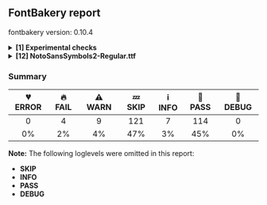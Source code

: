 ## FontBakery report

fontbakery version: 0.10.4

<details><summary><b>[1] Experimental checks</b></summary><div><details><summary>🔥 <b>FAIL:</b> Shapes languages in all GF glyphsets. (<a href="https://font-bakery.readthedocs.io/en/stable/fontbakery/profiles/googlefonts.html#com.google.fonts/check/glyphsets/shape_languages">com.google.fonts/check/glyphsets/shape_languages</a>)</summary><div>


* 🔥 **FAIL** GF_Latin_Core glyphset:

| Language | FAIL messages |
| :--- | :--- |
| br_Latn (Breton) | Some base glyphs were missing: CʼH, cʼh |
|  ^  | Shaper produced a .notdef |
| haw_Latn (Hawaiian) | Some base glyphs were missing: ʻ |
|  ^  | Shaper produced a .notdef |
| mh_Latn (Marshallese) | Some base glyphs were missing: Ḷ, ḷ, Ṃ, ṃ, Ṇ, ṇ, Ọ, ọ |
|  ^  | Some mark glyphs were missing: ◌̣ |
|  ^  | Shaper produced a .notdef |
| qu_Latn (Quechua) | Some base glyphs were missing: CHʼ, Kʼ, Pʼ, Qʼ, Tʼ, chʼ, kʼ, pʼ, qʼ, tʼ |
|  ^  | Shaper produced a .notdef |
| scn_Latn (Sicilian) | Some base glyphs were missing: Ḍ, ḍ |
|  ^  | Shaper produced a .notdef |
| teo_Latn (Teso) | Some base glyphs were missing: Ɔ, Ɛ, Ɨ, Ʉ, ɔ, ɛ, ɨ, ʉ, ᵃ, ᵉ, ᵋ, ᵒ, ᵓ, ᵘ, ᶤ, ᶶ, ⁱ |
|  ^  | Shaper produced a .notdef |

 [code: failed-language-shaping]
* ⚠ **WARN** GF_Latin_Core glyphset:

| Language | FAIL messages |
| :--- | :--- |
| lg_Latn (Ganda) | No variant glyphs were found for Eng |
| dyo_Latn (Jola-Fonyi) | No variant glyphs were found for Eng |
| ny_Latn (Nyanja) | No variant glyphs were found for Eng |
| wo_Latn (Wolof) | No variant glyphs were found for Eng |

 [code: warning-language-shaping]
</div></details><br></div></details><details><summary><b>[12] NotoSansSymbols2-Regular.ttf</b></summary><div><details><summary>🔥 <b>FAIL:</b> Version number has increased since previous release on Google Fonts? (<a href="https://font-bakery.readthedocs.io/en/stable/fontbakery/profiles/googlefonts.html#com.google.fonts/check/version_bump">com.google.fonts/check/version_bump</a>)</summary><div>


* 🔥 **FAIL** Version number 2.00799560546875 is equal to version on Google Fonts.
* 🔥 **FAIL** Version number 2.00799560546875 is equal to version on Google Fonts GitHub repo.
</div></details><details><summary>🔥 <b>FAIL:</b> Noto fonts must have an ARTICLE.en_us.html file (<a href="https://font-bakery.readthedocs.io/en/stable/fontbakery/profiles/googlefonts.html#com.google.fonts/check/description/noto_has_article">com.google.fonts/check/description/noto_has_article</a>)</summary><div>


* 🔥 **FAIL** This is a Noto font but it lacks an ARTICLE.en_us.html file [code: missing-article]
</div></details><details><summary>🔥 <b>FAIL:</b> Check that legacy accents aren't used in composite glyphs. (derived from com.google.fonts/check/legacy_accents) (<a href="https://font-bakery.readthedocs.io/en/stable/fontbakery/profiles/universal.html#com.google.fonts/check/legacy_accents">com.google.fonts/check/legacy_accents</a>)</summary><div>


* 🔥 **FAIL** Glyph "Aacute" has a legacy accent component (acute). It needs to be replaced by a combining mark. [code: legacy-accents-component]
* 🔥 **FAIL** Glyph "Abreve" has a legacy accent component (breve). It needs to be replaced by a combining mark. [code: legacy-accents-component]
* 🔥 **FAIL** Glyph "Acircumflex" has a legacy accent component (circumflex). It needs to be replaced by a combining mark. [code: legacy-accents-component]
* 🔥 **FAIL** Glyph "Adieresis" has a legacy accent component (dieresis). It needs to be replaced by a combining mark. [code: legacy-accents-component]
* 🔥 **FAIL** Glyph "Agrave" has a legacy accent component (grave). It needs to be replaced by a combining mark. [code: legacy-accents-component]
* 🔥 **FAIL** Glyph "Aogonek" has a legacy accent component (ogonek). It needs to be replaced by a combining mark. [code: legacy-accents-component]
* 🔥 **FAIL** Glyph "Aring" has a legacy accent component (ring). It needs to be replaced by a combining mark. [code: legacy-accents-component]
* 🔥 **FAIL** Glyph "Atilde" has a legacy accent component (tilde). It needs to be replaced by a combining mark. [code: legacy-accents-component]
* 🔥 **FAIL** Glyph "Cacute" has a legacy accent component (acute). It needs to be replaced by a combining mark. [code: legacy-accents-component]
* 🔥 **FAIL** Glyph "Ccaron" has a legacy accent component (caron). It needs to be replaced by a combining mark. [code: legacy-accents-component]
* 🔥 **FAIL** Glyph "Ccedilla" has a legacy accent component (cedilla). It needs to be replaced by a combining mark. [code: legacy-accents-component]
* 🔥 **FAIL** Glyph "Cdotaccent" has a legacy accent component (dotaccent). It needs to be replaced by a combining mark. [code: legacy-accents-component]
* 🔥 **FAIL** Glyph "Dcaron" has a legacy accent component (caron). It needs to be replaced by a combining mark. [code: legacy-accents-component]
* 🔥 **FAIL** Glyph "Eacute" has a legacy accent component (acute). It needs to be replaced by a combining mark. [code: legacy-accents-component]
* 🔥 **FAIL** Glyph "Ecaron" has a legacy accent component (caron). It needs to be replaced by a combining mark. [code: legacy-accents-component]
* 🔥 **FAIL** Glyph "Ecircumflex" has a legacy accent component (circumflex). It needs to be replaced by a combining mark. [code: legacy-accents-component]
* 🔥 **FAIL** Glyph "Edieresis" has a legacy accent component (dieresis). It needs to be replaced by a combining mark. [code: legacy-accents-component]
* 🔥 **FAIL** Glyph "Edotaccent" has a legacy accent component (dotaccent). It needs to be replaced by a combining mark. [code: legacy-accents-component]
* 🔥 **FAIL** Glyph "Egrave" has a legacy accent component (grave). It needs to be replaced by a combining mark. [code: legacy-accents-component]
* 🔥 **FAIL** Glyph "Eogonek" has a legacy accent component (ogonek). It needs to be replaced by a combining mark. [code: legacy-accents-component]
* 🔥 **FAIL** Glyph "Gbreve" has a legacy accent component (breve). It needs to be replaced by a combining mark. [code: legacy-accents-component]
* 🔥 **FAIL** Glyph "Gdotaccent" has a legacy accent component (dotaccent). It needs to be replaced by a combining mark. [code: legacy-accents-component]
* 🔥 **FAIL** Glyph "Iacute" has a legacy accent component (acute). It needs to be replaced by a combining mark. [code: legacy-accents-component]
* 🔥 **FAIL** Glyph "Icircumflex" has a legacy accent component (circumflex). It needs to be replaced by a combining mark. [code: legacy-accents-component]
* 🔥 **FAIL** Glyph "Idieresis" has a legacy accent component (dieresis). It needs to be replaced by a combining mark. [code: legacy-accents-component]
* 🔥 **FAIL** Glyph "Idotaccent" has a legacy accent component (dotaccent). It needs to be replaced by a combining mark. [code: legacy-accents-component]
* 🔥 **FAIL** Glyph "Igrave" has a legacy accent component (grave). It needs to be replaced by a combining mark. [code: legacy-accents-component]
* 🔥 **FAIL** Glyph "Iogonek" has a legacy accent component (ogonek). It needs to be replaced by a combining mark. [code: legacy-accents-component]
* 🔥 **FAIL** Glyph "Lacute" has a legacy accent component (acute). It needs to be replaced by a combining mark. [code: legacy-accents-component]
* 🔥 **FAIL** Glyph "Nacute" has a legacy accent component (acute). It needs to be replaced by a combining mark. [code: legacy-accents-component]
* 🔥 **FAIL** Glyph "Ncaron" has a legacy accent component (caron). It needs to be replaced by a combining mark. [code: legacy-accents-component]
* 🔥 **FAIL** Glyph "Ntilde" has a legacy accent component (tilde). It needs to be replaced by a combining mark. [code: legacy-accents-component]
* 🔥 **FAIL** Glyph "Oacute" has a legacy accent component (acute). It needs to be replaced by a combining mark. [code: legacy-accents-component]
* 🔥 **FAIL** Glyph "Ocircumflex" has a legacy accent component (circumflex). It needs to be replaced by a combining mark. [code: legacy-accents-component]
* 🔥 **FAIL** Glyph "Odieresis" has a legacy accent component (dieresis). It needs to be replaced by a combining mark. [code: legacy-accents-component]
* 🔥 **FAIL** Glyph "Ograve" has a legacy accent component (grave). It needs to be replaced by a combining mark. [code: legacy-accents-component]
* 🔥 **FAIL** Glyph "Ohungarumlaut" has a legacy accent component (hungarumlaut). It needs to be replaced by a combining mark. [code: legacy-accents-component]
* 🔥 **FAIL** Glyph "Otilde" has a legacy accent component (tilde). It needs to be replaced by a combining mark. [code: legacy-accents-component]
* 🔥 **FAIL** Glyph "Racute" has a legacy accent component (acute). It needs to be replaced by a combining mark. [code: legacy-accents-component]
* 🔥 **FAIL** Glyph "Rcaron" has a legacy accent component (caron). It needs to be replaced by a combining mark. [code: legacy-accents-component]
* 🔥 **FAIL** Glyph "Sacute" has a legacy accent component (acute). It needs to be replaced by a combining mark. [code: legacy-accents-component]
* 🔥 **FAIL** Glyph "Scaron" has a legacy accent component (caron). It needs to be replaced by a combining mark. [code: legacy-accents-component]
* 🔥 **FAIL** Glyph "Scedilla" has a legacy accent component (cedilla). It needs to be replaced by a combining mark. [code: legacy-accents-component]
* 🔥 **FAIL** Glyph "Tcaron" has a legacy accent component (caron). It needs to be replaced by a combining mark. [code: legacy-accents-component]
* 🔥 **FAIL** Glyph "Uacute" has a legacy accent component (acute). It needs to be replaced by a combining mark. [code: legacy-accents-component]
* 🔥 **FAIL** Glyph "Ubreve" has a legacy accent component (breve). It needs to be replaced by a combining mark. [code: legacy-accents-component]
* 🔥 **FAIL** Glyph "Ucircumflex" has a legacy accent component (circumflex). It needs to be replaced by a combining mark. [code: legacy-accents-component]
* 🔥 **FAIL** Glyph "Udieresis" has a legacy accent component (dieresis). It needs to be replaced by a combining mark. [code: legacy-accents-component]
* 🔥 **FAIL** Glyph "Ugrave" has a legacy accent component (grave). It needs to be replaced by a combining mark. [code: legacy-accents-component]
* 🔥 **FAIL** Glyph "Uhungarumlaut" has a legacy accent component (hungarumlaut). It needs to be replaced by a combining mark. [code: legacy-accents-component]
* 🔥 **FAIL** Glyph "Uring" has a legacy accent component (ring). It needs to be replaced by a combining mark. [code: legacy-accents-component]
* 🔥 **FAIL** Glyph "Wacute" has a legacy accent component (acute). It needs to be replaced by a combining mark. [code: legacy-accents-component]
* 🔥 **FAIL** Glyph "Wcircumflex" has a legacy accent component (circumflex). It needs to be replaced by a combining mark. [code: legacy-accents-component]
* 🔥 **FAIL** Glyph "Wdieresis" has a legacy accent component (dieresis). It needs to be replaced by a combining mark. [code: legacy-accents-component]
* 🔥 **FAIL** Glyph "Wgrave" has a legacy accent component (grave). It needs to be replaced by a combining mark. [code: legacy-accents-component]
* 🔥 **FAIL** Glyph "Yacute" has a legacy accent component (acute). It needs to be replaced by a combining mark. [code: legacy-accents-component]
* 🔥 **FAIL** Glyph "Ycircumflex" has a legacy accent component (circumflex). It needs to be replaced by a combining mark. [code: legacy-accents-component]
* 🔥 **FAIL** Glyph "Ydieresis" has a legacy accent component (dieresis). It needs to be replaced by a combining mark. [code: legacy-accents-component]
* 🔥 **FAIL** Glyph "Ygrave" has a legacy accent component (grave). It needs to be replaced by a combining mark. [code: legacy-accents-component]
* 🔥 **FAIL** Glyph "Zacute" has a legacy accent component (acute). It needs to be replaced by a combining mark. [code: legacy-accents-component]
* 🔥 **FAIL** Glyph "Zcaron" has a legacy accent component (caron). It needs to be replaced by a combining mark. [code: legacy-accents-component]
* 🔥 **FAIL** Glyph "Zdotaccent" has a legacy accent component (dotaccent). It needs to be replaced by a combining mark. [code: legacy-accents-component]
* 🔥 **FAIL** Glyph "aacute" has a legacy accent component (acute). It needs to be replaced by a combining mark. [code: legacy-accents-component]
* 🔥 **FAIL** Glyph "abreve" has a legacy accent component (breve). It needs to be replaced by a combining mark. [code: legacy-accents-component]
* 🔥 **FAIL** Glyph "acircumflex" has a legacy accent component (circumflex). It needs to be replaced by a combining mark. [code: legacy-accents-component]
* 🔥 **FAIL** Glyph "acutecomb" has a legacy accent component (acute). It needs to be replaced by a combining mark. [code: legacy-accents-component]
* 🔥 **FAIL** Glyph "adieresis" has a legacy accent component (dieresis). It needs to be replaced by a combining mark. [code: legacy-accents-component]
* 🔥 **FAIL** Glyph "agrave" has a legacy accent component (grave). It needs to be replaced by a combining mark. [code: legacy-accents-component]
* 🔥 **FAIL** Glyph "aogonek" has a legacy accent component (ogonek). It needs to be replaced by a combining mark. [code: legacy-accents-component]
* 🔥 **FAIL** Glyph "aring" has a legacy accent component (ring). It needs to be replaced by a combining mark. [code: legacy-accents-component]
* 🔥 **FAIL** Glyph "atilde" has a legacy accent component (tilde). It needs to be replaced by a combining mark. [code: legacy-accents-component]
* 🔥 **FAIL** Glyph "uni0306" has a legacy accent component (breve). It needs to be replaced by a combining mark. [code: legacy-accents-component]
* 🔥 **FAIL** Glyph "cacute" has a legacy accent component (acute). It needs to be replaced by a combining mark. [code: legacy-accents-component]
* 🔥 **FAIL** Glyph "uni030C" has a legacy accent component (caron). It needs to be replaced by a combining mark. [code: legacy-accents-component]
* 🔥 **FAIL** Glyph "ccaron" has a legacy accent component (caron). It needs to be replaced by a combining mark. [code: legacy-accents-component]
* 🔥 **FAIL** Glyph "ccedilla" has a legacy accent component (cedilla). It needs to be replaced by a combining mark. [code: legacy-accents-component]
* 🔥 **FAIL** Glyph "cdotaccent" has a legacy accent component (dotaccent). It needs to be replaced by a combining mark. [code: legacy-accents-component]
* 🔥 **FAIL** Glyph "uni0327" has a legacy accent component (cedilla). It needs to be replaced by a combining mark. [code: legacy-accents-component]
* 🔥 **FAIL** Glyph "uni0302" has a legacy accent component (circumflex). It needs to be replaced by a combining mark. [code: legacy-accents-component]
* 🔥 **FAIL** Glyph "uni0308" has a legacy accent component (dieresis). It needs to be replaced by a combining mark. [code: legacy-accents-component]
* 🔥 **FAIL** Glyph "uni0307" has a legacy accent component (dotaccent). It needs to be replaced by a combining mark. [code: legacy-accents-component]
* 🔥 **FAIL** Glyph "eacute" has a legacy accent component (acute). It needs to be replaced by a combining mark. [code: legacy-accents-component]
* 🔥 **FAIL** Glyph "ecaron" has a legacy accent component (caron). It needs to be replaced by a combining mark. [code: legacy-accents-component]
* 🔥 **FAIL** Glyph "ecircumflex" has a legacy accent component (circumflex). It needs to be replaced by a combining mark. [code: legacy-accents-component]
* 🔥 **FAIL** Glyph "edieresis" has a legacy accent component (dieresis). It needs to be replaced by a combining mark. [code: legacy-accents-component]
* 🔥 **FAIL** Glyph "edotaccent" has a legacy accent component (dotaccent). It needs to be replaced by a combining mark. [code: legacy-accents-component]
* 🔥 **FAIL** Glyph "egrave" has a legacy accent component (grave). It needs to be replaced by a combining mark. [code: legacy-accents-component]
* 🔥 **FAIL** Glyph "gbreve" has a legacy accent component (breve). It needs to be replaced by a combining mark. [code: legacy-accents-component]
* 🔥 **FAIL** Glyph "gdotaccent" has a legacy accent component (dotaccent). It needs to be replaced by a combining mark. [code: legacy-accents-component]
* 🔥 **FAIL** Glyph "gravecomb" has a legacy accent component (grave). It needs to be replaced by a combining mark. [code: legacy-accents-component]
* 🔥 **FAIL** Glyph "uni030B" has a legacy accent component (hungarumlaut). It needs to be replaced by a combining mark. [code: legacy-accents-component]
* 🔥 **FAIL** Glyph "iacute" has a legacy accent component (acute). It needs to be replaced by a combining mark. [code: legacy-accents-component]
* 🔥 **FAIL** Glyph "icircumflex" has a legacy accent component (circumflex). It needs to be replaced by a combining mark. [code: legacy-accents-component]
* 🔥 **FAIL** Glyph "idieresis" has a legacy accent component (dieresis). It needs to be replaced by a combining mark. [code: legacy-accents-component]
* 🔥 **FAIL** Glyph "igrave" has a legacy accent component (grave). It needs to be replaced by a combining mark. [code: legacy-accents-component]
* 🔥 **FAIL** Glyph "iogonek" has a legacy accent component (ogonek). It needs to be replaced by a combining mark. [code: legacy-accents-component]
* 🔥 **FAIL** Glyph "lacute" has a legacy accent component (acute). It needs to be replaced by a combining mark. [code: legacy-accents-component]
* 🔥 **FAIL** Glyph "nacute" has a legacy accent component (acute). It needs to be replaced by a combining mark. [code: legacy-accents-component]
* 🔥 **FAIL** Glyph "ncaron" has a legacy accent component (caron). It needs to be replaced by a combining mark. [code: legacy-accents-component]
* 🔥 **FAIL** Glyph "ntilde" has a legacy accent component (tilde). It needs to be replaced by a combining mark. [code: legacy-accents-component]
* 🔥 **FAIL** Glyph "oacute" has a legacy accent component (acute). It needs to be replaced by a combining mark. [code: legacy-accents-component]
* 🔥 **FAIL** Glyph "ocircumflex" has a legacy accent component (circumflex). It needs to be replaced by a combining mark. [code: legacy-accents-component]
* 🔥 **FAIL** Glyph "odieresis" has a legacy accent component (dieresis). It needs to be replaced by a combining mark. [code: legacy-accents-component]
* 🔥 **FAIL** Glyph "uni0328" has a legacy accent component (ogonek). It needs to be replaced by a combining mark. [code: legacy-accents-component]
* 🔥 **FAIL** Glyph "ograve" has a legacy accent component (grave). It needs to be replaced by a combining mark. [code: legacy-accents-component]
* 🔥 **FAIL** Glyph "ohungarumlaut" has a legacy accent component (hungarumlaut). It needs to be replaced by a combining mark. [code: legacy-accents-component]
* 🔥 **FAIL** Glyph "otilde" has a legacy accent component (tilde). It needs to be replaced by a combining mark. [code: legacy-accents-component]
* 🔥 **FAIL** Glyph "racute" has a legacy accent component (acute). It needs to be replaced by a combining mark. [code: legacy-accents-component]
* 🔥 **FAIL** Glyph "rcaron" has a legacy accent component (caron). It needs to be replaced by a combining mark. [code: legacy-accents-component]
* 🔥 **FAIL** Glyph "uni030A" has a legacy accent component (ring). It needs to be replaced by a combining mark. [code: legacy-accents-component]
* 🔥 **FAIL** Glyph "sacute" has a legacy accent component (acute). It needs to be replaced by a combining mark. [code: legacy-accents-component]
* 🔥 **FAIL** Glyph "scaron" has a legacy accent component (caron). It needs to be replaced by a combining mark. [code: legacy-accents-component]
* 🔥 **FAIL** Glyph "scedilla" has a legacy accent component (cedilla). It needs to be replaced by a combining mark. [code: legacy-accents-component]
* 🔥 **FAIL** Glyph "tildecomb" has a legacy accent component (tilde). It needs to be replaced by a combining mark. [code: legacy-accents-component]
* 🔥 **FAIL** Glyph "uacute" has a legacy accent component (acute). It needs to be replaced by a combining mark. [code: legacy-accents-component]
* 🔥 **FAIL** Glyph "ubreve" has a legacy accent component (breve). It needs to be replaced by a combining mark. [code: legacy-accents-component]
* 🔥 **FAIL** Glyph "ucircumflex" has a legacy accent component (circumflex). It needs to be replaced by a combining mark. [code: legacy-accents-component]
* 🔥 **FAIL** Glyph "udieresis" has a legacy accent component (dieresis). It needs to be replaced by a combining mark. [code: legacy-accents-component]
* 🔥 **FAIL** Glyph "ugrave" has a legacy accent component (grave). It needs to be replaced by a combining mark. [code: legacy-accents-component]
* 🔥 **FAIL** Glyph "uhungarumlaut" has a legacy accent component (hungarumlaut). It needs to be replaced by a combining mark. [code: legacy-accents-component]
* 🔥 **FAIL** Glyph "uogonek" has a legacy accent component (ogonek). It needs to be replaced by a combining mark. [code: legacy-accents-component]
* 🔥 **FAIL** Glyph "uring" has a legacy accent component (ring). It needs to be replaced by a combining mark. [code: legacy-accents-component]
* 🔥 **FAIL** Glyph "wacute" has a legacy accent component (acute). It needs to be replaced by a combining mark. [code: legacy-accents-component]
* 🔥 **FAIL** Glyph "wcircumflex" has a legacy accent component (circumflex). It needs to be replaced by a combining mark. [code: legacy-accents-component]
* 🔥 **FAIL** Glyph "wdieresis" has a legacy accent component (dieresis). It needs to be replaced by a combining mark. [code: legacy-accents-component]
* 🔥 **FAIL** Glyph "wgrave" has a legacy accent component (grave). It needs to be replaced by a combining mark. [code: legacy-accents-component]
* 🔥 **FAIL** Glyph "yacute" has a legacy accent component (acute). It needs to be replaced by a combining mark. [code: legacy-accents-component]
* 🔥 **FAIL** Glyph "ycircumflex" has a legacy accent component (circumflex). It needs to be replaced by a combining mark. [code: legacy-accents-component]
* 🔥 **FAIL** Glyph "ydieresis" has a legacy accent component (dieresis). It needs to be replaced by a combining mark. [code: legacy-accents-component]
* 🔥 **FAIL** Glyph "ygrave" has a legacy accent component (grave). It needs to be replaced by a combining mark. [code: legacy-accents-component]
* 🔥 **FAIL** Glyph "zacute" has a legacy accent component (acute). It needs to be replaced by a combining mark. [code: legacy-accents-component]
* 🔥 **FAIL** Glyph "zcaron" has a legacy accent component (caron). It needs to be replaced by a combining mark. [code: legacy-accents-component]
* 🔥 **FAIL** Glyph "zdotaccent" has a legacy accent component (dotaccent). It needs to be replaced by a combining mark. [code: legacy-accents-component]
</div></details><details><summary>⚠ <b>WARN:</b> Check for codepoints not covered by METADATA subsets. (<a href="https://font-bakery.readthedocs.io/en/stable/fontbakery/profiles/googlefonts.html#com.google.fonts/check/metadata/unreachable_subsetting">com.google.fonts/check/metadata/unreachable_subsetting</a>)</summary><div>


* ⚠ **WARN** The following codepoints supported by the font are not covered by
    any subsets defined in the font's metadata file, and will never
    be served. You can solve this by either manually adding additional
    subset declarations to METADATA.pb, or by editing the glyphset
    definitions.

 * U+02C7 CARON: try adding one of: tifinagh, canadian-aboriginal, yi
 * U+02C9 MODIFIER LETTER MACRON: not included in any glyphset definition
 * U+02D8 BREVE: try adding one of: canadian-aboriginal, yi
 * U+02D9 DOT ABOVE: try adding one of: canadian-aboriginal, yi
 * U+02DB OGONEK: try adding one of: canadian-aboriginal, yi
 * U+02DD DOUBLE ACUTE ACCENT: not included in any glyphset definition
 * U+0302 COMBINING CIRCUMFLEX ACCENT: try adding one of: coptic, math, tifinagh, cherokee
 * U+0306 COMBINING BREVE: try adding one of: old-permic, tifinagh
 * U+0307 COMBINING DOT ABOVE: try adding one of: tifinagh, tai-le, coptic, syriac, canadian-aboriginal, old-permic, malayalam, math
 * U+030A COMBINING RING ABOVE: try adding syriac
 * U+030B COMBINING DOUBLE ACUTE ACCENT: try adding one of: osage, cherokee
 * U+030C COMBINING CARON: try adding one of: tai-le, cherokee
 * U+0312 COMBINING TURNED COMMA ABOVE: not included in any glyphset definition
 * U+0326 COMBINING COMMA BELOW: not included in any glyphset definition
 * U+0327 COMBINING CEDILLA: not included in any glyphset definition
 * U+0328 COMBINING OGONEK: not included in any glyphset definition
 * U+1D2C0 KAKTOVIK NUMERAL ZERO: not included in any glyphset definition
 * U+1D2C1 KAKTOVIK NUMERAL ONE: not included in any glyphset definition
 * U+1D2C2 KAKTOVIK NUMERAL TWO: not included in any glyphset definition
 * U+1D2C3 KAKTOVIK NUMERAL THREE: not included in any glyphset definition
 * U+1D2C4 KAKTOVIK NUMERAL FOUR: not included in any glyphset definition
 * U+1D2C5 KAKTOVIK NUMERAL FIVE: not included in any glyphset definition
 * U+1D2C6 KAKTOVIK NUMERAL SIX: not included in any glyphset definition
 * U+1D2C7 KAKTOVIK NUMERAL SEVEN: not included in any glyphset definition
 * U+1D2C8 KAKTOVIK NUMERAL EIGHT: not included in any glyphset definition
 * U+1D2C9 KAKTOVIK NUMERAL NINE: not included in any glyphset definition
 * U+1D2CA KAKTOVIK NUMERAL TEN: not included in any glyphset definition
 * U+1D2CB KAKTOVIK NUMERAL ELEVEN: not included in any glyphset definition
 * U+1D2CC KAKTOVIK NUMERAL TWELVE: not included in any glyphset definition
 * U+1D2CD KAKTOVIK NUMERAL THIRTEEN: not included in any glyphset definition
 * U+1D2CE KAKTOVIK NUMERAL FOURTEEN: not included in any glyphset definition
 * U+1D2CF KAKTOVIK NUMERAL FIFTEEN: not included in any glyphset definition
 * U+1D2D0 KAKTOVIK NUMERAL SIXTEEN: not included in any glyphset definition
 * U+1D2D1 KAKTOVIK NUMERAL SEVENTEEN: not included in any glyphset definition
 * U+1D2D2 KAKTOVIK NUMERAL EIGHTEEN: not included in any glyphset definition
 * U+1D2D3 KAKTOVIK NUMERAL NINETEEN: not included in any glyphset definition
 * U+1F10D CIRCLED ZERO WITH SLASH: not included in any glyphset definition
 * U+1F10E CIRCLED ANTICLOCKWISE ARROW: not included in any glyphset definition
 * U+1F10F CIRCLED DOLLAR SIGN WITH OVERLAID BACKSLASH: not included in any glyphset definition
 * U+1F16D CIRCLED CC: not included in any glyphset definition
 * U+1F16E CIRCLED C WITH OVERLAID BACKSLASH: not included in any glyphset definition
 * U+1F16F CIRCLED HUMAN FIGURE: not included in any glyphset definition
 * U+1F1AD MASK WORK SYMBOL: not included in any glyphset definition
 * U+1F774 LOT OF FORTUNE: not included in any glyphset definition
 * U+1F775 OCCULTATION: not included in any glyphset definition
 * U+1F776 LUNAR ECLIPSE: not included in any glyphset definition
 * U+1F77B HAUMEA: not included in any glyphset definition
 * U+1F77C MAKEMAKE: not included in any glyphset definition
 * U+1F77D GONGGONG: not included in any glyphset definition
 * U+1F77E QUAOAR: not included in any glyphset definition
 * U+1F77F ORCUS: not included in any glyphset definition
 * U+1F7D9 NINE POINTED WHITE STAR: not included in any glyphset definition
 * U+1F900 CIRCLED CROSS FORMEE WITH FOUR DOTS: not included in any glyphset definition
 * U+1F901 CIRCLED CROSS FORMEE WITH TWO DOTS: not included in any glyphset definition
 * U+1F902 CIRCLED CROSS FORMEE: not included in any glyphset definition
 * U+1F903 LEFT HALF CIRCLE WITH FOUR DOTS: not included in any glyphset definition
 * U+1F904 LEFT HALF CIRCLE WITH THREE DOTS: not included in any glyphset definition
 * U+1F905 LEFT HALF CIRCLE WITH TWO DOTS: not included in any glyphset definition
 * U+1F906 LEFT HALF CIRCLE WITH DOT: not included in any glyphset definition
 * U+1F907 LEFT HALF CIRCLE: not included in any glyphset definition
 * U+1F908 DOWNWARD FACING HOOK: not included in any glyphset definition
 * U+1F909 DOWNWARD FACING NOTCHED HOOK: not included in any glyphset definition
 * U+1F90A DOWNWARD FACING HOOK WITH DOT: not included in any glyphset definition
 * U+1F90B DOWNWARD FACING NOTCHED HOOK WITH DOT: not included in any glyphset definition

Or you can add the above codepoints to one of the subsets supported by the font: `braille`, `latin`, `latin-ext`, `mayan-numerals`, `symbols` [code: unreachable-subsetting]
</div></details><details><summary>⚠ <b>WARN:</b> Ensure files are not too large. (<a href="https://font-bakery.readthedocs.io/en/stable/fontbakery/profiles/googlefonts.html#com.google.fonts/check/file_size">com.google.fonts/check/file_size</a>)</summary><div>


* ⚠ **WARN** Font file is 1.2Mb; ideally it should be less than 1.0Mb [code: large-font]
</div></details><details><summary>⚠ <b>WARN:</b> Ensure fonts have ScriptLangTags declared on the 'meta' table. (<a href="https://font-bakery.readthedocs.io/en/stable/fontbakery/profiles/googlefonts.html#com.google.fonts/check/meta/script_lang_tags">com.google.fonts/check/meta/script_lang_tags</a>)</summary><div>


* ⚠ **WARN** This font file does not have a 'meta' table. [code: lacks-meta-table]
</div></details><details><summary>⚠ <b>WARN:</b> Check if each glyph has the recommended amount of contours. (<a href="https://font-bakery.readthedocs.io/en/stable/fontbakery/profiles/universal.html#com.google.fonts/check/contour_count">com.google.fonts/check/contour_count</a>)</summary><div>


* ⚠ **WARN** This check inspects the glyph outlines and detects the total number of contours in each of them. The expected values are infered from the typical ammounts of contours observed in a large collection of reference font families. The divergences listed below may simply indicate a significantly different design on some of your glyphs. On the other hand, some of these may flag actual bugs in the font such as glyphs mapped to an incorrect codepoint. Please consider reviewing the design and codepoint assignment of these to make sure they are correct.

The following glyphs do not have the recommended number of contours:

	- Glyph name: aogonek	Contours detected: 3	Expected: 2

	- Glyph name: uogonek	Contours detected: 2	Expected: 1

	- Glyph name: uni2611	Contours detected: 3	Expected: 2

	- Glyph name: aogonek	Contours detected: 3	Expected: 2

	- Glyph name: uni2611	Contours detected: 3	Expected: 2

	- Glyph name: uogonek	Contours detected: 2	Expected: 1
 [code: contour-count]
</div></details><details><summary>⚠ <b>WARN:</b> Check math signs have the same width. (<a href="https://font-bakery.readthedocs.io/en/stable/fontbakery/profiles/universal.html#com.google.fonts/check/math_signs_width">com.google.fonts/check/math_signs_width</a>)</summary><div>


* ⚠ **WARN** The most common width is 572 among a set of 6 math glyphs.
The following math glyphs have a different width, though:

Width = 322:
minus
 [code: width-outliers]
</div></details><details><summary>⚠ <b>WARN:</b> Check mark characters are in GDEF mark glyph class. (<a href="https://font-bakery.readthedocs.io/en/stable/fontbakery/profiles/gdef.html#com.google.fonts/check/gdef_mark_chars">com.google.fonts/check/gdef_mark_chars</a>)</summary><div>


* ⚠ **WARN** The following mark characters could be in the GDEF mark glyph class:
	 uni20E2 (U+20E2) and uni20E3 (U+20E3) [code: mark-chars]
</div></details><details><summary>⚠ <b>WARN:</b> Do outlines contain any jaggy segments? (<a href="https://font-bakery.readthedocs.io/en/stable/fontbakery/profiles/<Section: Outline Correctness Checks>.html#com.google.fonts/check/outline_jaggy_segments">com.google.fonts/check/outline_jaggy_segments</a>)</summary><div>


* ⚠ **WARN** The following glyphs have jaggy segments:

	* u101D1 (U+101D1): L<<158.0,655.0>--<202.0,553.0>>/L<<202.0,553.0>--<167.0,658.0>> = 4.8990924537876985

	* u101D1 (U+101D1): L<<196.0,669.0>--<231.0,563.0>>/L<<231.0,563.0>--<221.0,676.0>> = 13.21538973442621

	* u101D1 (U+101D1): L<<290.0,688.0>--<289.0,558.0>>/L<<289.0,558.0>--<300.0,680.0>> = 4.71135362944517

	* u101D1 (U+101D1): L<<408.0,660.0>--<382.0,547.0>>/L<<382.0,547.0>--<424.0,635.0>> = 12.55629033344111

	* u101D1 (U+101D1): L<<451.0,623.0>--<410.0,538.0>>/L<<410.0,538.0>--<466.0,619.0>> = 8.907880578202827

	* u101D1 (U+101D1): L<<490.0,602.0>--<441.0,532.0>>/L<<441.0,532.0>--<501.0,590.0>> = 10.979001732520492

	* u101D3 (U+101D3): B<<230.0,133.5>-<227.0,152.0>-<225.0,180.0>>/B<<225.0,180.0>-<225.0,153.0>-<211.0,120.0>> = 4.085616779974798

	* u101D4 (U+101D4): B<<127.0,331.0>-<127.0,364.0>-<133.0,388.0>>/B<<133.0,388.0>-<125.0,373.0>-<120.0,326.0>> = 14.036243467926484

	* u101D5 (U+101D5): B<<262.0,599.0>-<295.0,599.0>-<341.0,560.0>>/B<<341.0,560.0>-<317.0,588.0>-<287.0,604.5>> = 9.106557599367749

	* u101D9 (U+101D9): B<<140.0,253.0>-<140.0,110.0>-<146.0,-22.0>>/B<<146.0,-22.0>-<154.0,23.0>-<158.5,91.5>> = 12.683160190042093

	* u101D9 (U+101D9): L<<158.0,435.0>--<155.0,528.0>>/B<<155.0,528.0>-<140.0,438.0>-<140.0,253.0>> = 11.309932474020195

	* u101DA (U+101DA): B<<163.0,401.0>-<163.0,520.0>-<118.0,613.0>>/B<<118.0,613.0>-<127.0,581.0>-<131.5,551.5>> = 10.112354145173516

	* u101DA (U+101DA): L<<89.0,106.0>--<83.0,80.0>>/L<<83.0,80.0>--<102.0,126.0>> = 9.448136573377875

	* u101F0 (U+101F0): L<<125.0,0.0>--<111.0,-18.0>>/B<<111.0,-18.0>-<152.0,23.0>-<182.0,23.0>> = 7.125016348901757

	* u101F2 (U+101F2): L<<206.0,486.0>--<203.0,520.0>>/L<<203.0,520.0>--<200.0,497.0>> = 12.4738590403434

	* u1F010 (U+1F010): B<<292.0,199.5>-<297.0,182.0>-<301.0,173.0>>/B<<301.0,173.0>-<295.0,197.0>-<295.0,234.0>> = 9.926245506651632

	* u1F010 (U+1F010): L<<269.0,316.0>--<260.0,319.0>>/B<<260.0,319.0>-<262.0,318.0>-<263.5,313.0>> = 8.130102354155916

	* u1F010 (U+1F010): L<<285.0,411.0>--<273.0,365.0>>/L<<273.0,365.0>--<274.0,412.0>> = 13.40199875350037

	* u1F010 (U+1F010): L<<299.0,412.0>--<285.0,364.0>>/L<<285.0,364.0>--<289.0,411.0>> = 11.395690270551375

	* u1F010 (U+1F010): L<<311.0,414.0>--<301.0,367.0>>/L<<301.0,367.0>--<301.0,412.0>> = 12.01147838636543

	* u1F010 (U+1F010): L<<325.0,417.0>--<314.0,360.0>>/L<<314.0,360.0>--<314.0,415.0>> = 10.922804719869259

	* u1F020 (U+1F020): B<<277.5,627.0>-<299.0,607.0>-<303.0,576.0>>/B<<303.0,576.0>-<306.0,607.0>-<328.5,626.5>> = 12.879919511548525

	* u1F020 (U+1F020): B<<282.5,157.0>-<300.0,138.0>-<303.0,111.0>>/B<<303.0,111.0>-<306.0,138.0>-<323.5,156.5>> = 12.680383491819825

	* u1F020 (U+1F020): B<<282.5,312.0>-<300.0,293.0>-<303.0,266.0>>/B<<303.0,266.0>-<306.0,293.0>-<323.5,311.5>> = 12.680383491819825

	* u1F020 (U+1F020): B<<282.5,467.0>-<300.0,448.0>-<303.0,421.0>>/B<<303.0,421.0>-<306.0,448.0>-<323.5,466.5>> = 12.680383491819825

	* u1F020 (U+1F020): B<<323.0,203.0>-<305.0,222.0>-<302.0,249.0>>/B<<302.0,249.0>-<300.0,223.0>-<282.5,204.0>> = 10.738897100905428

	* u1F020 (U+1F020): B<<323.0,358.0>-<305.0,377.0>-<302.0,404.0>>/B<<302.0,404.0>-<300.0,378.0>-<282.5,359.0>> = 10.738897100905428

	* u1F020 (U+1F020): B<<323.0,513.0>-<305.0,532.0>-<302.0,559.0>>/B<<302.0,559.0>-<300.0,533.0>-<282.5,514.0>> = 10.738897100905428

	* u1F020 (U+1F020): B<<328.5,43.5>-<306.0,64.0>-<302.0,94.0>>/B<<302.0,94.0>-<299.0,64.0>-<277.0,44.0>> = 13.305236506091092

	* u1F022 (U+1F022): B<<388.0,242.0>-<388.0,223.0>-<368.0,209.0>>/B<<368.0,209.0>-<385.0,216.0>-<405.0,217.0>> = 12.611885146599077

	* u1F023 (U+1F023): B<<174.0,349.0>-<225.0,349.0>-<248.0,260.0>>/B<<248.0,260.0>-<241.0,322.0>-<224.0,354.0>> = 8.048162494549425

	* u1F023 (U+1F023): B<<313.5,245.5>-<305.0,226.0>-<305.0,185.0>>/B<<305.0,185.0>-<308.0,215.0>-<323.0,231.0>> = 5.710593137499633

	* u1F0AB (U+1F0AB): B<<213.0,272.5>-<234.0,265.0>-<262.0,255.0>>/L<<262.0,255.0>--<206.0,292.0>> = 13.799485396019389

	* u1F0AB (U+1F0AB): B<<262.0,363.0>-<254.0,346.0>-<234.0,341.0>>/L<<234.0,341.0>--<291.0,341.0>> = 14.036243467926484

	* u1F0AB (U+1F0AB): B<<338.0,363.0>-<330.0,346.0>-<310.0,341.0>>/L<<310.0,341.0>--<367.0,341.0>> = 14.036243467926484

	* u1F0AB (U+1F0AB): B<<414.0,363.0>-<406.0,346.0>-<386.0,341.0>>/L<<386.0,341.0>--<443.0,341.0>> = 14.036243467926484

	* u1F0AB (U+1F0AB): L<<234.0,341.0>--<291.0,341.0>>/B<<291.0,341.0>-<272.0,345.0>-<262.0,363.0>> = 11.888658039627968

	* u1F0AB (U+1F0AB): L<<290.0,425.0>--<233.0,425.0>>/B<<233.0,425.0>-<252.0,421.0>-<262.0,403.0>> = 11.888658039627968

	* u1F0AB (U+1F0AB): L<<366.0,425.0>--<309.0,425.0>>/B<<309.0,425.0>-<329.0,420.0>-<338.0,403.0>> = 14.036243467926484

	* u1F0AB (U+1F0AB): L<<386.0,341.0>--<443.0,341.0>>/B<<443.0,341.0>-<423.0,346.0>-<414.0,363.0>> = 14.036243467926484

	* u1F0AC (U+1F0AC): L<<179.0,642.0>--<179.0,441.0>>/B<<179.0,441.0>-<181.0,451.0>-<203.0,473.0>> = 11.309932474020195

	* u1F0BB (U+1F0BB): B<<213.0,272.5>-<234.0,265.0>-<262.0,255.0>>/L<<262.0,255.0>--<206.0,292.0>> = 13.799485396019389

	* u1F0BB (U+1F0BB): B<<262.0,363.0>-<254.0,346.0>-<234.0,341.0>>/L<<234.0,341.0>--<291.0,341.0>> = 14.036243467926484

	* u1F0BB (U+1F0BB): B<<338.0,363.0>-<330.0,346.0>-<310.0,341.0>>/L<<310.0,341.0>--<367.0,341.0>> = 14.036243467926484

	* u1F0BB (U+1F0BB): B<<414.0,363.0>-<406.0,346.0>-<386.0,341.0>>/L<<386.0,341.0>--<443.0,341.0>> = 14.036243467926484

	* u1F0BB (U+1F0BB): L<<234.0,341.0>--<291.0,341.0>>/B<<291.0,341.0>-<272.0,345.0>-<262.0,363.0>> = 11.888658039627968

	* u1F0BB (U+1F0BB): L<<290.0,425.0>--<233.0,425.0>>/B<<233.0,425.0>-<252.0,421.0>-<262.0,403.0>> = 11.888658039627968

	* u1F0BB (U+1F0BB): L<<366.0,425.0>--<309.0,425.0>>/B<<309.0,425.0>-<329.0,420.0>-<338.0,403.0>> = 14.036243467926484

	* u1F0BB (U+1F0BB): L<<386.0,341.0>--<443.0,341.0>>/B<<443.0,341.0>-<423.0,346.0>-<414.0,363.0>> = 14.036243467926484

	* u1F0BC (U+1F0BC): L<<179.0,642.0>--<179.0,441.0>>/B<<179.0,441.0>-<181.0,451.0>-<203.0,473.0>> = 11.309932474020195

	* u1F0CB (U+1F0CB): B<<213.0,272.5>-<234.0,265.0>-<262.0,255.0>>/L<<262.0,255.0>--<206.0,292.0>> = 13.799485396019389

	* u1F0CB (U+1F0CB): B<<262.0,363.0>-<254.0,346.0>-<234.0,341.0>>/L<<234.0,341.0>--<291.0,341.0>> = 14.036243467926484

	* u1F0CB (U+1F0CB): B<<338.0,363.0>-<330.0,346.0>-<310.0,341.0>>/L<<310.0,341.0>--<367.0,341.0>> = 14.036243467926484

	* u1F0CB (U+1F0CB): B<<414.0,363.0>-<406.0,346.0>-<386.0,341.0>>/L<<386.0,341.0>--<443.0,341.0>> = 14.036243467926484

	* u1F0CB (U+1F0CB): L<<234.0,341.0>--<291.0,341.0>>/B<<291.0,341.0>-<272.0,345.0>-<262.0,363.0>> = 11.888658039627968

	* u1F0CB (U+1F0CB): L<<290.0,425.0>--<233.0,425.0>>/B<<233.0,425.0>-<252.0,421.0>-<262.0,403.0>> = 11.888658039627968

	* u1F0CB (U+1F0CB): L<<366.0,425.0>--<309.0,425.0>>/B<<309.0,425.0>-<329.0,420.0>-<338.0,403.0>> = 14.036243467926484

	* u1F0CB (U+1F0CB): L<<386.0,341.0>--<443.0,341.0>>/B<<443.0,341.0>-<423.0,346.0>-<414.0,363.0>> = 14.036243467926484

	* u1F0CC (U+1F0CC): L<<179.0,642.0>--<179.0,441.0>>/B<<179.0,441.0>-<181.0,451.0>-<203.0,473.0>> = 11.309932474020195

	* u1F0DB (U+1F0DB): B<<213.0,272.5>-<234.0,265.0>-<262.0,255.0>>/L<<262.0,255.0>--<206.0,292.0>> = 13.799485396019389

	* u1F0DB (U+1F0DB): B<<231.0,442.0>-<231.0,436.0>-<227.0,435.0>>/L<<227.0,435.0>--<254.0,435.0>> = 14.036243467926484

	* u1F0DB (U+1F0DB): B<<262.0,363.0>-<254.0,346.0>-<234.0,341.0>>/L<<234.0,341.0>--<291.0,341.0>> = 14.036243467926484

	* u1F0DB (U+1F0DB): B<<265.0,442.0>-<265.0,436.0>-<261.0,435.0>>/L<<261.0,435.0>--<288.0,435.0>> = 14.036243467926484

	* u1F0DB (U+1F0DB): B<<333.0,442.0>-<333.0,436.0>-<329.0,435.0>>/L<<329.0,435.0>--<356.0,435.0>> = 14.036243467926484

	* u1F0DB (U+1F0DB): B<<338.0,363.0>-<330.0,346.0>-<310.0,341.0>>/L<<310.0,341.0>--<367.0,341.0>> = 14.036243467926484

	* u1F0DB (U+1F0DB): B<<367.0,442.0>-<367.0,436.0>-<363.0,435.0>>/L<<363.0,435.0>--<390.0,435.0>> = 14.036243467926484

	* u1F0DB (U+1F0DB): B<<414.0,363.0>-<406.0,346.0>-<386.0,341.0>>/L<<386.0,341.0>--<443.0,341.0>> = 14.036243467926484

	* u1F0DB (U+1F0DB): B<<435.0,442.0>-<435.0,436.0>-<431.0,435.0>>/L<<431.0,435.0>--<458.0,435.0>> = 14.036243467926484

	* u1F0DB (U+1F0DB): L<<203.0,318.0>--<213.0,317.0>>/B<<213.0,317.0>-<208.0,318.0>-<208.0,324.0>> = 5.599339336520484

	* u1F0DB (U+1F0DB): L<<234.0,341.0>--<291.0,341.0>>/B<<291.0,341.0>-<272.0,345.0>-<262.0,363.0>> = 11.888658039627968

	* u1F0DB (U+1F0DB): L<<271.0,318.0>--<281.0,317.0>>/B<<281.0,317.0>-<276.0,318.0>-<276.0,324.0>> = 5.599339336520484

	* u1F0DB (U+1F0DB): L<<290.0,425.0>--<233.0,425.0>>/B<<233.0,425.0>-<252.0,421.0>-<262.0,403.0>> = 11.888658039627968

	* u1F0DB (U+1F0DB): L<<366.0,425.0>--<309.0,425.0>>/B<<309.0,425.0>-<329.0,420.0>-<338.0,403.0>> = 14.036243467926484

	* u1F0DB (U+1F0DB): L<<373.0,318.0>--<383.0,317.0>>/B<<383.0,317.0>-<378.0,318.0>-<378.0,324.0>> = 5.599339336520484

	* u1F0DB (U+1F0DB): L<<386.0,341.0>--<443.0,341.0>>/B<<443.0,341.0>-<423.0,346.0>-<414.0,363.0>> = 14.036243467926484

	* u1F0DB (U+1F0DB): L<<475.0,318.0>--<485.0,317.0>>/B<<485.0,317.0>-<480.0,318.0>-<480.0,324.0>> = 5.599339336520484

	* u1F0DC (U+1F0DC): L<<179.0,642.0>--<179.0,441.0>>/B<<179.0,441.0>-<181.0,451.0>-<203.0,473.0>> = 11.309932474020195

	* u1F0E8 (U+1F0E8): B<<249.5,125.0>-<241.0,125.0>-<236.0,124.0>>/L<<236.0,124.0>--<402.0,124.0>> = 11.309932474020195

	* u1F0F0 (U+1F0F0): L<<276.0,375.0>--<276.0,369.0>>/B<<276.0,369.0>-<278.0,383.0>-<285.0,400.5>> = 8.13010235415596

	* u1F322 (U+1F322): B<<222.5,443.0>-<238.0,512.0>-<275.0,625.0>>/B<<275.0,625.0>-<257.0,584.0>-<231.5,540.5>> = 5.572459038465261

	* u1F32A (U+1F32A): B<<405.0,9.0>-<434.0,12.0>-<463.0,19.0>>/B<<463.0,19.0>-<435.0,18.0>-<406.5,19.0>> = 11.525025896274256

	* u1F32A (U+1F32A): B<<486.5,-185.5>-<465.0,-186.0>-<443.0,-185.0>>/B<<443.0,-185.0>-<485.0,-194.0>-<526.0,-194.0>> = 9.492194874512258

	* u1F32A (U+1F32A): B<<525.5,-41.5>-<490.0,-47.0>-<454.0,-51.0>>/B<<454.0,-51.0>-<486.0,-52.0>-<517.0,-52.0>> = 8.13010235415596

	* u1F3A7 (U+1F3A7): B<<632.5,-100.5>-<638.0,-100.0>-<642.0,-100.0>>/B<<642.0,-100.0>-<630.0,-97.0>-<619.0,-93.0>> = 14.036243467926457

	* u1F3D7 (U+1F3D7): L<<463.0,672.0>--<762.0,672.0>>/L<<762.0,672.0>--<416.0,752.0>> = 13.018802429784794

	* u1F3DF (U+1F3DF): B<<1018.5,309.5>-<1056.0,354.0>-<1056.0,405.0>>/L<<1056.0,405.0>--<1068.0,156.0>> = 2.7591076586202257

	* u1F3DF (U+1F3DF): B<<144.0,318.5>-<101.0,362.0>-<94.0,413.0>>/L<<94.0,413.0>--<94.0,412.0>> = 7.815293546766871

	* u1F3DF (U+1F3DF): B<<713.0,240.0>-<656.0,221.0>-<585.0,219.0>>/B<<585.0,219.0>-<666.0,221.0>-<732.0,242.5>> = 0.19911572147875126

	* u1F3DF (U+1F3DF): L<<72.0,163.0>--<87.0,405.0>>/B<<87.0,405.0>-<87.0,355.0>-<125.0,310.5>> = 3.5468536574995824

	* u1F3DF (U+1F3DF): L<<94.0,413.0>--<94.0,412.0>>/L<<94.0,412.0>--<90.0,437.0>> = 9.090276920822312

	* u1F43F (U+1F43F): B<<773.0,188.0>-<759.0,136.0>-<731.0,92.0>>/B<<731.0,92.0>-<748.0,109.0>-<765.0,120.5>> = 12.528807709151492

	* u1F44D (U+1F44D): B<<375.0,22.0>-<350.0,15.0>-<323.0,12.0>>/L<<323.0,12.0>--<338.0,12.0>> = 6.340191745909908

	* u1F44E (U+1F44E): B<<605.0,755.0>-<630.0,762.0>-<657.0,765.0>>/L<<657.0,765.0>--<642.0,765.0>> = 6.340191745909908

	* u1F4F7 (U+1F4F7): B<<211.5,398.5>-<171.0,351.0>-<156.0,288.0>>/B<<156.0,288.0>-<171.0,321.0>-<199.5,353.0>> = 11.05145702666541

	* u1F4F7 (U+1F4F7): B<<260.5,272.0>-<287.0,309.0>-<330.0,326.0>>/B<<330.0,326.0>-<302.0,309.0>-<283.5,279.5>> = 9.692424503122792

	* u1F4F7 (U+1F4F7): B<<501.5,129.5>-<521.0,153.0>-<527.0,183.0>>/B<<527.0,183.0>-<525.0,147.0>-<506.0,114.5>> = 8.13010235415596

	* u1F4FB (U+1F4FB): L<<892.0,803.0>--<323.0,623.0>>/B<<323.0,623.0>-<362.0,626.0>-<408.5,628.0>> = 13.155773509678705

	* u1F54A (U+1F54A): B<<702.0,225.0>-<678.0,206.0>-<645.0,201.0>>/B<<645.0,201.0>-<686.0,206.0>-<730.0,211.5>> = 1.6626907159899498

	* u1F574 (U+1F574): B<<285.5,359.5>-<279.0,366.0>-<279.0,375.0>>/L<<279.0,375.0>--<250.0,130.0>> = 6.750539462178961

	* u1F574 (U+1F574): L<<148.0,130.0>--<118.0,379.0>>/L<<118.0,379.0>--<118.0,377.0>> = 6.869992308214263

	* u1F58F (U+1F58F): B<<204.0,231.0>-<223.0,250.0>-<244.0,257.0>>/B<<244.0,257.0>-<230.0,253.0>-<217.0,253.0>> = 2.4895529219991284

	* u1F58F (U+1F58F): B<<293.0,288.0>-<273.0,268.0>-<248.0,259.0>>/B<<248.0,259.0>-<262.0,263.0>-<277.0,263.0>> = 3.8534804536020806

	* u1F5DE (U+1F5DE): L<<958.0,114.0>--<958.0,124.0>>/B<<958.0,124.0>-<948.0,79.0>-<924.0,42.5>> = 12.528807709151522

	* u1F5F9 (U+1F5F9): B<<823.0,839.0>-<831.0,847.0>-<832.0,851.0>>/L<<832.0,851.0>--<830.0,838.0>> = 5.290081205371281

	* u1F660 (U+1F660): B<<343.5,426.5>-<342.0,403.0>-<340.0,373.0>>/B<<340.0,373.0>-<353.0,417.0>-<381.5,445.5>> = 12.645939977749682

	* u1F660 (U+1F660): L<<134.0,628.0>--<126.0,628.0>>/B<<126.0,628.0>-<137.0,627.0>-<150.5,623.0>> = 5.1944289077348

	* u1F661 (U+1F661): B<<150.0,82.0>-<137.0,78.0>-<126.0,76.0>>/L<<126.0,76.0>--<134.0,76.0>> = 10.304846468766044

	* u1F661 (U+1F661): B<<381.5,258.5>-<353.0,287.0>-<340.0,331.0>>/B<<340.0,331.0>-<342.0,301.0>-<343.5,277.5>> = 12.645939977749682

	* u1F662 (U+1F662): B<<593.5,445.5>-<622.0,417.0>-<635.0,373.0>>/B<<635.0,373.0>-<633.0,403.0>-<631.5,426.5>> = 12.645939977749682

	* u1F662 (U+1F662): B<<825.0,622.5>-<838.0,627.0>-<849.0,628.0>>/L<<849.0,628.0>--<841.0,628.0>> = 5.1944289077348

	* u1F663 (U+1F663): B<<631.5,277.5>-<633.0,301.0>-<635.0,331.0>>/B<<635.0,331.0>-<622.0,287.0>-<593.5,258.5>> = 12.645939977749682

	* u1F663 (U+1F663): L<<841.0,76.0>--<849.0,76.0>>/B<<849.0,76.0>-<838.0,78.0>-<824.5,82.0>> = 10.304846468766044

	* u1F664 (U+1F664): B<<372.5,430.5>-<371.0,406.0>-<369.0,374.0>>/B<<369.0,374.0>-<383.0,424.0>-<417.0,457.0>> = 12.065912082211337

	* u1F664 (U+1F664): L<<153.0,637.0>--<144.0,637.0>>/B<<144.0,637.0>-<158.0,636.0>-<174.0,631.0>> = 4.085616779974798

	* u1F665 (U+1F665): B<<174.0,71.0>-<158.0,66.0>-<144.0,64.0>>/L<<144.0,64.0>--<153.0,64.0>> = 8.13010235415596

	* u1F665 (U+1F665): B<<417.0,244.0>-<383.0,277.0>-<369.0,327.0>>/B<<369.0,327.0>-<371.0,296.0>-<372.5,271.5>> = 11.950860470757416

	* u1F666 (U+1F666): B<<636.5,457.0>-<671.0,424.0>-<684.0,374.0>>/B<<684.0,374.0>-<682.0,406.0>-<680.5,430.5>> = 10.997881823041345

	* u1F666 (U+1F666): B<<879.5,631.0>-<896.0,636.0>-<909.0,637.0>>/L<<909.0,637.0>--<901.0,637.0>> = 4.398705354995508

	* u1F667 (U+1F667): B<<680.5,271.5>-<682.0,296.0>-<684.0,327.0>>/B<<684.0,327.0>-<671.0,277.0>-<636.5,244.0>> = 10.882830211587434

	* u1F667 (U+1F667): L<<901.0,64.0>--<909.0,64.0>>/B<<909.0,64.0>-<896.0,66.0>-<879.5,71.0>> = 8.746162262555211

	* u1F669 (U+1F669): B<<309.0,742.5>-<230.0,797.0>-<133.0,815.0>>/L<<133.0,815.0>--<969.0,815.0>> = 10.512627169921332

	* u1F669 (U+1F669): B<<711.0,-29.0>-<790.0,-83.0>-<886.0,-102.0>>/L<<886.0,-102.0>--<51.0,-102.0>> = 11.19511142629998

	* u1F6B2 (U+1F6B2): L<<431.0,550.0>--<647.0,550.0>>/B<<647.0,550.0>-<631.0,552.0>-<611.0,559.5>> = 7.125016348901757

	* u1F6CE (U+1F6CE): B<<52.0,193.0>-<53.0,219.0>-<57.0,235.0>>/L<<57.0,235.0>--<57.0,234.0>> = 14.036243467926484

	* u1F6E4 (U+1F6E4): B<<1046.5,42.5>-<1023.0,16.0>-<988.0,11.0>>/B<<988.0,11.0>-<1002.0,14.0>-<1002.0,24.0>> = 3.9646547228560465

	* u1F6E4 (U+1F6E4): B<<133.0,24.0>-<133.0,17.0>-<139.0,14.0>>/B<<139.0,14.0>-<109.0,22.0>-<89.5,47.0>> = 11.633633998940427

	* u1F6E5 (U+1F6E5): L<<138.0,70.0>--<343.0,70.0>>/B<<343.0,70.0>-<321.0,75.0>-<299.0,86.0>> = 12.80426606528674

	* u1F7C0 (U+1F7C0): L<<340.0,374.0>--<377.0,728.0>>/L<<377.0,728.0>--<414.0,374.0>> = 11.933753430890087

	* u1F7C0 (U+1F7C0): L<<377.0,311.0>--<51.0,163.0>>/L<<51.0,163.0>--<340.0,374.0>> = 11.71585820707623

	* u1F7C0 (U+1F7C0): L<<414.0,374.0>--<703.0,163.0>>/L<<703.0,163.0>--<377.0,311.0>> = 11.71585820707623

	* u1F7C3 (U+1F7C3): L<<377.0,351.0>--<143.0,217.0>>/L<<143.0,217.0>--<377.0,300.0>> = 10.267951876048818

	* u1F7C3 (U+1F7C3): L<<377.0,351.0>--<377.0,631.0>>/L<<377.0,631.0>--<326.0,388.0>> = 11.853004167744011

	* u1F7C8 (U+1F7C8): L<<386.0,380.0>--<112.0,341.0>>/L<<112.0,341.0>--<426.0,341.0>> = 8.100825003861493

	* u1F7C8 (U+1F7C8): L<<389.0,298.0>--<426.0,30.0>>/L<<426.0,30.0>--<426.0,341.0>> = 7.8605476175348485

	* u1F7C8 (U+1F7C8): L<<464.0,387.0>--<426.0,661.0>>/L<<426.0,661.0>--<426.0,341.0>> = 7.895765094293765

	* u1F7C8 (U+1F7C8): L<<466.0,305.0>--<742.0,341.0>>/L<<742.0,341.0>--<426.0,341.0>> = 7.431407971172489

	* u1FA00 (U+1FA00): L<<500.0,585.0>--<500.0,448.0>>/B<<500.0,448.0>-<498.0,457.0>-<494.5,469.0>> = 12.528807709151492

	* u1FA01 (U+1FA01): L<<533.0,266.0>--<500.0,548.0>>/L<<500.0,548.0>--<500.0,267.0>> = 6.674469047117555

	* u1FA01 (U+1FA01): L<<607.0,259.0>--<634.0,495.0>>/L<<634.0,495.0>--<564.0,264.0>> = 10.331750006133824

	* u1FA01 (U+1FA01): L<<672.0,245.0>--<732.0,421.0>>/L<<732.0,421.0>--<636.0,254.0>> = 11.067745400564476

	* u1FA0A (U+1FA0A): L<<378.0,195.0>--<554.0,135.0>>/L<<554.0,135.0>--<387.0,231.0>> = 11.06774540056451

	* u1FA0A (U+1FA0A): L<<387.0,503.0>--<554.0,599.0>>/L<<554.0,599.0>--<378.0,539.0>> = 11.067745400564444

	* u1FA0A (U+1FA0A): L<<392.0,260.0>--<628.0,233.0>>/L<<628.0,233.0>--<397.0,303.0>> = 10.331750006133824

	* u1FA0A (U+1FA0A): L<<397.0,431.0>--<628.0,501.0>>/L<<628.0,501.0>--<392.0,474.0>> = 10.331750006133824

	* u1FA0A (U+1FA0A): L<<399.0,334.0>--<681.0,367.0>>/L<<681.0,367.0>--<399.0,400.0>> = 13.34893809423513

	* u1FA15 (U+1FA15): L<<725.0,360.0>--<588.0,360.0>>/B<<588.0,360.0>-<597.0,362.0>-<609.0,365.5>> = 12.528807709151492

	* u1FA16 (U+1FA16): L<<378.0,195.0>--<554.0,135.0>>/L<<554.0,135.0>--<387.0,231.0>> = 11.06774540056451

	* u1FA16 (U+1FA16): L<<392.0,260.0>--<628.0,233.0>>/L<<628.0,233.0>--<397.0,303.0>> = 10.331750006133824

	* u1FA16 (U+1FA16): L<<399.0,334.0>--<681.0,367.0>>/L<<681.0,367.0>--<400.0,367.0>> = 6.674469047117555

	* u1FA1F (U+1FA1F): L<<328.0,488.0>--<268.0,312.0>>/L<<268.0,312.0>--<364.0,479.0>> = 11.067745400564476

	* u1FA1F (U+1FA1F): L<<393.0,474.0>--<366.0,238.0>>/L<<366.0,238.0>--<436.0,469.0>> = 10.331750006133824

	* u1FA1F (U+1FA1F): L<<467.0,467.0>--<500.0,185.0>>/L<<500.0,185.0>--<533.0,467.0>> = 13.34893809423513

	* u1FA1F (U+1FA1F): L<<564.0,469.0>--<634.0,238.0>>/L<<634.0,238.0>--<607.0,474.0>> = 10.331750006133824

	* u1FA1F (U+1FA1F): L<<636.0,479.0>--<732.0,312.0>>/L<<732.0,312.0>--<672.0,488.0>> = 11.067745400564476

	* u1FA2A (U+1FA2A): L<<500.0,134.0>--<500.0,271.0>>/B<<500.0,271.0>-<502.0,262.0>-<505.5,250.5>> = 12.528807709151492

	* u1FA2B (U+1FA2B): L<<328.0,488.0>--<268.0,312.0>>/L<<268.0,312.0>--<364.0,479.0>> = 11.067745400564476

	* u1FA2B (U+1FA2B): L<<393.0,474.0>--<366.0,238.0>>/L<<366.0,238.0>--<436.0,469.0>> = 10.331750006133824

	* u1FA2B (U+1FA2B): L<<467.0,467.0>--<500.0,185.0>>/L<<500.0,185.0>--<500.0,466.0>> = 6.674469047117555

	* u1FA34 (U+1FA34): L<<601.0,400.0>--<319.0,367.0>>/L<<319.0,367.0>--<601.0,334.0>> = 13.34893809423513

	* u1FA34 (U+1FA34): L<<603.0,303.0>--<372.0,233.0>>/L<<372.0,233.0>--<608.0,260.0>> = 10.331750006133824

	* u1FA34 (U+1FA34): L<<608.0,474.0>--<372.0,501.0>>/L<<372.0,501.0>--<603.0,431.0>> = 10.331750006133824

	* u1FA34 (U+1FA34): L<<613.0,231.0>--<446.0,135.0>>/L<<446.0,135.0>--<622.0,195.0>> = 11.06774540056451

	* u1FA34 (U+1FA34): L<<622.0,539.0>--<446.0,599.0>>/L<<446.0,599.0>--<613.0,503.0>> = 11.067745400564444

	* u1FA3F (U+1FA3F): L<<275.0,360.0>--<412.0,360.0>>/B<<412.0,360.0>-<403.0,358.0>-<391.5,354.5>> = 12.528807709151492

	* u1FA40 (U+1FA40): L<<601.0,400.0>--<319.0,367.0>>/L<<319.0,367.0>--<600.0,367.0>> = 6.674469047117555

	* u1FA40 (U+1FA40): L<<608.0,474.0>--<372.0,501.0>>/L<<372.0,501.0>--<603.0,431.0>> = 10.331750006133824

	* u1FA40 (U+1FA40): L<<622.0,539.0>--<446.0,599.0>>/L<<446.0,599.0>--<613.0,503.0>> = 11.067745400564444

	* u1FA4E (U+1FA4E): L<<293.0,585.0>--<248.0,657.0>>/L<<248.0,657.0>--<278.0,566.0>> = 13.759528680505236

	* u1FA4E (U+1FA4E): L<<555.0,641.0>--<541.0,758.0>>/L<<541.0,758.0>--<532.0,684.0>> = 13.757811300303084

	* u1FA4E (U+1FA4E): L<<692.0,547.0>--<703.0,728.0>>/L<<703.0,728.0>--<658.0,580.0>> = 13.43432031199278

	* u1FA4E (U+1FA4E): L<<763.0,445.0>--<834.0,657.0>>/L<<834.0,657.0>--<734.0,495.0>> = 13.170378212453118

	* u1FA80 (U+1FA80): B<<616.0,227.0>-<587.0,247.0>-<549.0,259.0>>/B<<549.0,259.0>-<599.0,239.0>-<636.5,192.5>> = 4.275841112628884

	* u1FA80 (U+1FA80): B<<636.5,192.5>-<674.0,146.0>-<685.0,92.0>>/B<<685.0,92.0>-<680.0,124.0>-<667.5,155.5>> = 2.6331720339668006

	* u1FA80 (U+1FA80): B<<692.0,37.0>-<692.0,46.0>-<691.0,51.0>>/L<<691.0,51.0>--<691.0,37.0>> = 11.309932474020195

	* u1FA80 (U+1FA80): B<<702.5,104.5>-<693.0,137.0>-<678.0,161.0>>/B<<678.0,161.0>-<691.0,133.0>-<698.5,93.5>> = 7.10061439998829

	* u1FA80 (U+1FA80): B<<706.0,17.0>-<706.0,-8.0>-<701.0,-26.0>>/B<<701.0,-26.0>-<706.0,-12.0>-<709.0,7.0>> = 4.129713061299086

	* u1FA82 (U+1FA82): B<<142.0,450.5>-<149.0,430.0>-<184.0,416.0>>/B<<184.0,416.0>-<161.0,432.0>-<150.5,452.5>> = 13.023079670604996

	* u1FA82 (U+1FA82): B<<150.5,452.5>-<140.0,473.0>-<135.0,499.0>>/B<<135.0,499.0>-<135.0,471.0>-<142.0,450.5>> = 10.885527054658743

	* u1FA82 (U+1FA82): B<<182.5,455.5>-<184.0,436.0>-<186.0,416.0>>/B<<186.0,416.0>-<186.0,525.0>-<212.0,605.0>> = 5.710593137499633

	* u1FA82 (U+1FA82): B<<279.5,741.5>-<321.0,798.0>-<366.0,835.0>>/B<<366.0,835.0>-<320.0,801.0>-<277.5,757.5>> = 2.9585678059842544

	* u1FA82 (U+1FA82): B<<296.0,479.0>-<302.0,431.0>-<316.0,372.0>>/B<<316.0,372.0>-<307.0,461.0>-<307.0,526.0>> = 7.574401210624062

	* u1FA82 (U+1FA82): B<<340.5,748.5>-<356.0,791.0>-<376.0,829.0>>/B<<376.0,829.0>-<353.0,792.0>-<333.5,755.0>> = 4.107437092543568

	* u1FA82 (U+1FA82): B<<446.0,858.0>-<418.0,853.0>-<389.0,844.0>>/B<<389.0,844.0>-<412.0,851.0>-<436.0,854.0>> = 0.31394633479239475

	* u1FA82 (U+1FA82): B<<475.5,576.5>-<490.0,491.0>-<502.0,377.0>>/B<<502.0,377.0>-<497.0,475.0>-<490.0,552.0>> = 3.0882844364940514

	* u1FA82 (U+1FA82): B<<638.5,817.5>-<717.0,778.0>-<799.0,689.0>>/B<<799.0,689.0>-<727.0,781.0>-<652.5,822.0>> = 4.6088249941039585

	* u1FA82 (U+1FA82): B<<700.0,588.0>-<733.0,551.0>-<761.0,524.0>>/B<<761.0,524.0>-<692.0,618.0>-<633.5,687.0>> = 9.761373182247269

	* u1FA82 (U+1FA82): L<<708.0,32.0>--<722.0,20.0>>/L<<722.0,20.0>--<708.0,35.0>> = 6.3736393658774375

	* u1FA82 (U+1FA82): L<<774.0,497.0>--<807.0,43.0>>/L<<807.0,43.0>--<813.0,549.0>> = 4.836724530673979

	* u1FA90 (U+1FA90): B<<218.0,693.0>-<232.0,709.0>-<263.0,713.0>>/B<<263.0,713.0>-<214.0,716.0>-<191.5,697.5>> = 10.855911004676825

	* u1FA93 (U+1FA93): B<<235.0,594.5>-<248.0,608.0>-<248.0,621.0>>/B<<248.0,621.0>-<247.0,615.0>-<233.0,612.0>> = 9.462322208025613

	* u1FA95 (U+1FA95): B<<150.0,791.0>-<120.0,807.0>-<104.0,828.0>>/B<<104.0,828.0>-<107.0,825.0>-<107.0,819.0>> = 7.69605172201651

	* u1FA95 (U+1FA95): B<<91.0,834.0>-<99.0,834.0>-<103.0,829.0>>/B<<103.0,829.0>-<90.0,846.0>-<91.0,860.0>> = 1.25445162268114

	* u1FA95 (U+1FA95): L<<846.0,159.0>--<846.0,160.0>>/L<<846.0,160.0>--<847.0,143.0>> = 3.3664606634298315

	* u1FAA1 (U+1FAA1): B<<716.0,216.0>-<850.0,76.0>-<940.0,-28.0>>/B<<940.0,-28.0>-<831.0,70.0>-<689.5,205.0>> = 7.169433859130025

	* u1FAA6 (U+1FAA6): B<<74.0,131.5>-<98.0,114.0>-<106.0,72.0>>/B<<106.0,72.0>-<108.0,107.0>-<115.5,120.5>> = 14.054785790746163

	* u1FAB5 (U+1FAB5): B<<782.0,498.0>-<765.0,466.0>-<735.0,445.0>>/B<<735.0,445.0>-<772.0,459.0>-<799.0,459.0>> = 14.266461332998118

	* u1FAB6 (U+1FAB6): B<<457.5,474.0>-<329.0,339.0>-<243.0,149.0>>/B<<243.0,149.0>-<289.0,232.0>-<349.0,312.0>> = 4.6429503390887525

	* u1FAB6 (U+1FAB6): B<<612.5,588.0>-<681.0,643.0>-<744.0,675.0>>/B<<744.0,675.0>-<586.0,609.0>-<457.5,474.0>> = 4.25633422905957

	* u1FAC0 (U+1FAC0): B<<542.5,283.5>-<516.0,226.0>-<503.0,172.0>>/B<<503.0,172.0>-<539.0,249.0>-<583.0,312.0>> = 11.521759049168793

	* u1FAD0 (U+1FAD0): L<<226.0,528.0>--<363.0,377.0>>/B<<363.0,377.0>-<339.0,416.0>-<339.0,465.0>> = 10.609476999894456

	* uni2405 (U+2405): B<<577.0,114.0>-<577.0,27.0>-<524.0,2.0>>/L<<524.0,2.0>--<527.0,3.0>> = 6.818214571651795

	* uni2604 (U+2604): B<<490.0,723.5>-<513.0,749.0>-<527.0,767.0>>/B<<527.0,767.0>-<516.0,744.0>-<496.5,715.0>> = 12.315018479274357

	* uni2604 (U+2604): B<<708.5,848.5>-<736.0,880.0>-<765.0,900.0>>/B<<765.0,900.0>-<746.0,884.0>-<722.0,852.0>> = 5.508618858702193

	* uni2604 (U+2604): B<<771.0,711.5>-<801.0,745.0>-<824.0,775.0>>/B<<824.0,775.0>-<784.0,714.0>-<741.5,660.0>> = 4.221812986649347

	* uni2655 (U+2655): L<<364.0,254.0>--<268.0,421.0>>/L<<268.0,421.0>--<328.0,245.0>> = 11.067745400564476

	* uni2655 (U+2655): L<<436.0,264.0>--<366.0,495.0>>/L<<366.0,495.0>--<393.0,259.0>> = 10.331750006133824

	* uni2655 (U+2655): L<<533.0,266.0>--<500.0,548.0>>/L<<500.0,548.0>--<467.0,266.0>> = 13.34893809423513

	* uni2655 (U+2655): L<<607.0,259.0>--<634.0,495.0>>/L<<634.0,495.0>--<564.0,264.0>> = 10.331750006133824

	* uni2655 (U+2655): L<<672.0,245.0>--<732.0,421.0>>/L<<732.0,421.0>--<636.0,254.0>> = 11.067745400564476

	* uni2667 (U+2667): B<<261.0,507.0>-<279.0,501.0>-<293.0,490.0>>/B<<293.0,490.0>-<277.0,506.0>-<266.5,532.5>> = 6.842773412630916

	* uni2667 (U+2667): B<<609.5,532.0>-<599.0,505.0>-<583.0,490.0>>/B<<583.0,490.0>-<597.0,501.0>-<615.0,507.0>> = 4.995163146636313

	* uni270F (U+270F): B<<755.5,425.0>-<768.0,418.0>-<771.0,417.0>>/L<<771.0,417.0>--<751.0,419.0>> = 12.724355685422335

	* uni2713 (U+2713): B<<713.0,707.0>-<722.0,716.0>-<723.0,720.0>>/L<<723.0,720.0>--<721.0,706.0>> = 5.906141113770497

	* uni272F (U+272F): L<<459.0,389.0>--<773.0,473.0>>/L<<773.0,473.0>--<535.0,469.0>> = 14.013972313905864

	* uni2735 (U+2735): L<<409.0,362.0>--<105.0,362.0>>/L<<105.0,362.0>--<313.0,318.0>> = 11.944177188446329

	* uni2735 (U+2735): L<<417.0,340.0>--<203.0,126.0>>/L<<203.0,126.0>--<381.0,240.0>> = 12.36249241571432

	* uni2735 (U+2735): L<<417.0,384.0>--<203.0,598.0>>/L<<203.0,598.0>--<319.0,422.0>> = 11.611486423888513

	* uni2735 (U+2735): L<<439.0,330.0>--<439.0,28.0>>/L<<439.0,28.0>--<483.0,234.0>> = 12.05676253383262

	* uni2735 (U+2735): L<<439.0,394.0>--<439.0,696.0>>/L<<439.0,696.0>--<397.0,490.0>> = 11.52372170389732

	* uni2735 (U+2735): L<<463.0,340.0>--<677.0,126.0>>/L<<677.0,126.0>--<561.0,302.0>> = 11.611486423888481

	* uni2735 (U+2735): L<<463.0,384.0>--<677.0,598.0>>/L<<677.0,598.0>--<499.0,482.0>> = 11.908300061317576

	* uni2735 (U+2735): L<<471.0,362.0>--<775.0,362.0>>/L<<775.0,362.0>--<567.0,404.0>> = 11.415839524407021

	* uni2740 (U+2740): B<<228.5,225.5>-<262.0,252.0>-<295.0,264.0>>/B<<295.0,264.0>-<261.0,254.0>-<225.0,254.0>> = 3.593566187865051

	* uni2740 (U+2740): B<<277.5,512.5>-<324.0,487.0>-<355.0,448.0>>/B<<355.0,448.0>-<338.0,473.0>-<325.5,509.5>> = 4.264496115905601

	* uni2740 (U+2740): B<<458.0,111.5>-<453.0,133.0>-<453.0,150.0>>/B<<453.0,150.0>-<442.0,58.0>-<399.5,5.0>> = 6.818214571651848

	* uni2740 (U+2740): B<<580.0,512.5>-<569.0,476.0>-<549.0,448.0>>/L<<549.0,448.0>--<553.0,453.0>> = 3.1221304621154666

	* uni2740 (U+2740): B<<639.0,257.5>-<621.0,260.0>-<609.0,264.0>>/B<<609.0,264.0>-<644.0,252.0>-<677.5,225.5>> = 0.4896955931290852

	* uni2745 (U+2745): B<<142.5,478.0>-<166.0,464.0>-<203.0,441.0>>/B<<203.0,441.0>-<185.0,459.0>-<185.0,501.0>> = 13.134022306396298

	* uni2745 (U+2745): L<<621.0,140.0>--<533.0,193.0>>/B<<533.0,193.0>-<553.0,173.0>-<553.0,133.0>> = 13.94059117029001

	* uni2745 (U+2745): L<<88.0,186.0>--<179.0,235.0>>/L<<179.0,235.0>--<176.0,234.0>> = 9.865806943084328 [code: found-jaggy-segments]
</div></details><details><summary>⚠ <b>WARN:</b> Do outlines contain any semi-vertical or semi-horizontal lines? (<a href="https://font-bakery.readthedocs.io/en/stable/fontbakery/profiles/<Section: Outline Correctness Checks>.html#com.google.fonts/check/outline_semi_vertical">com.google.fonts/check/outline_semi_vertical</a>)</summary><div>


* ⚠ **WARN** The following glyphs have semi-vertical/semi-horizontal lines:

	* u101D1 (U+101D1): L<<290.0,688.0>--<289.0,558.0>>

	* u101DD (U+101DD): L<<50.0,22.0>--<54.0,655.0>>

	* u101DD (U+101DD): L<<80.0,285.0>--<78.0,29.0>>

	* u101DD (U+101DD): L<<83.0,657.0>--<81.0,394.0>>

	* u102F5 (U+102F5): L<<373.0,188.0>--<764.0,190.0>>

	* u102F5 (U+102F5): L<<765.0,100.0>--<201.0,97.0>>

	* u1F5B4 (U+1F5B4): L<<287.0,499.0>--<419.0,498.0>>

	* u1F5DC (U+1F5DC): L<<303.0,859.0>--<753.0,856.0>>

	* u1F6E8 (U+1F6E8): L<<460.0,328.0>--<87.0,325.0>>

	* u1F6E8 (U+1F6E8): L<<943.0,325.0>--<569.0,328.0>>

	* u1F7D9 (U+1F7D9): L<<397.0,216.0>--<398.0,52.0>>

	* u1F7D9 (U+1F7D9): L<<659.0,165.0>--<657.0,-71.0>>

	* u1F860 (U+1F860): L<<759.0,291.0>--<160.0,289.0>>

	* u1FA60 (U+1FA60): L<<562.0,104.0>--<563.0,400.0>>

	* u1FA60 (U+1FA60): L<<605.0,408.0>--<603.0,114.0>>

	* u1FA62 (U+1FA62): L<<399.0,323.0>--<398.0,143.0>>

	* u1FA68 (U+1FA68): L<<459.0,342.0>--<458.0,180.0>>

	* u1FA78 (U+1FA78): L<<246.0,117.0>--<247.0,377.0>>

	* u1FA78 (U+1FA78): L<<270.0,432.0>--<269.0,79.0>>

	* u1FA78 (U+1FA78): L<<307.0,39.0>--<310.0,505.0>>

	* u1FA78 (U+1FA78): L<<332.0,540.0>--<331.0,22.0>>

	* u1FA78 (U+1FA78): L<<377.0,0.0>--<379.0,606.0>>

	* u1FA78 (U+1FA78): L<<438.0,-15.0>--<440.0,682.0>>

	* u1FA78 (U+1FA78): L<<464.0,709.0>--<462.0,-17.0>>

	* u1FA78 (U+1FA78): L<<499.0,-18.0>--<501.0,750.0>>

	* u1FA78 (U+1FA78): L<<524.0,775.0>--<522.0,-16.0>>

	* u1FA78 (U+1FA78): L<<559.0,-12.0>--<561.0,750.0>>

	* u1FA78 (U+1FA78): L<<585.0,723.0>--<583.0,-6.0>>

	* u1FA78 (U+1FA78): L<<620.0,6.0>--<621.0,677.0>>

	* u1FA78 (U+1FA78): L<<644.0,645.0>--<643.0,16.0>>

	* u1FA78 (U+1FA78): L<<680.0,39.0>--<681.0,586.0>>

	* u1FA78 (U+1FA78): L<<705.0,541.0>--<704.0,59.0>>

	* u1FA78 (U+1FA78): L<<733.0,94.0>--<734.0,477.0>>

	* u1FA78 (U+1FA78): L<<757.0,410.0>--<756.0,136.0>>

	* u1FA85 (U+1FA85): L<<710.0,-27.0>--<711.0,184.0>>

	* u1FA85 (U+1FA85): L<<733.0,184.0>--<732.0,-27.0>> [code: found-semi-vertical]
</div></details><details><summary>⚠ <b>WARN:</b> Ensure soft_dotted characters lose their dot when combined with marks that replace the dot. (<a href="https://font-bakery.readthedocs.io/en/stable/fontbakery/profiles/<Section: Shaping Checks>.html#com.google.fonts/check/soft_dotted">com.google.fonts/check/soft_dotted</a>)</summary><div>


* ⚠ **WARN** The dot of soft dotted characters used in orthographies _must_ disappear in the following strings: į̀ į́ į̂ į̃ į̄ į̌

The dot of soft dotted characters _should_ disappear in other cases, for example: i⃢̀ i⃢́ i⃢̂ i⃢̃ i⃢̄ i⃢̆ i⃢̇ i⃢̈ i⃢̊ i⃢̋ i⃢̌ i⃢̒ i⃣̀ i⃣́ i⃣̂ i⃣̃ i⃣̄ i⃣̆ i⃣̇ i⃣̈

Your font fully covers the following languages that require the soft-dotted feature: Dutch (Latn, 31,709,104 speakers), Lithuanian (Latn, 2,357,094 speakers). 

Your font does *not* cover the following languages that require the soft-dotted feature: Gulay (Latn, 250,478 speakers), Sar (Latn, 500,000 speakers), Ma’di (Latn, 584,000 speakers), Ukrainian (Cyrl, 29,273,587 speakers), Avokaya (Latn, 100,000 speakers), Igbo (Latn, 27,823,640 speakers), Ebira (Latn, 2,200,000 speakers), Dan (Latn, 1,099,244 speakers), Kom (Latn, 360,685 speakers), Aghem (Latn, 38,843 speakers), Koonzime (Latn, 40,000 speakers), Basaa (Latn, 332,940 speakers), Belarusian (Cyrl, 10,064,517 speakers), Navajo (Latn, 166,319 speakers), Ejagham (Latn, 120,000 speakers), Mango (Latn, 77,000 speakers), Lugbara (Latn, 2,200,000 speakers), Nateni (Latn, 100,000 speakers). [code: soft-dotted]
</div></details><br></div></details>

### Summary

| 💔 ERROR | 🔥 FAIL | ⚠ WARN | 💤 SKIP | ℹ INFO | 🍞 PASS | 🔎 DEBUG |
|:-----:|:----:|:----:|:----:|:----:|:----:|:----:|
| 0 | 4 | 9 | 121 | 7 | 114 | 0 |
| 0% | 2% | 4% | 47% | 3% | 45% | 0% |

**Note:** The following loglevels were omitted in this report:
* **SKIP**
* **INFO**
* **PASS**
* **DEBUG**
